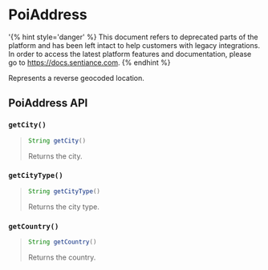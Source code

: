# PoiAddress

'{% hint style='danger' %} This document refers to deprecated parts of the platform and has been left intact to help customers with legacy integrations. In order to access the latest platform features and documentation, please go to https://docs.sentiance.com. {% endhint %}

Represents a reverse geocoded location.

## PoiAddress API

### `getCity()`

> ```java
> String getCity()
> ```
>
> Returns the city.

### `getCityType()`

> ```java
> String getCityType()
> ```
>
> Returns the city type.

### `getCountry()`

> ```java
> String getCountry()
> ```
>
> Returns the country.

